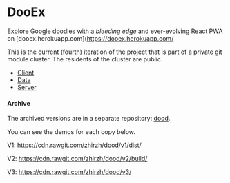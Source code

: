 # DooEx
Explore Google doodles with a *bleeding edge* and ever-evolving React PWA on [dooex.herokuapp.com](https://dooex.herokuapp.com/

This is the current (fourth) iteration of the project that is part of a private git module cluster. The residents of the cluster are public.

* [Client](https://github.com/zhirzh/dooex-client)
* [Data](https://github.com/zhirzh/dooex-data)
* [Server](https://github.com/zhirzh/dooex-server)

#### Archive

The archived versions are in a separate repository: [dood](https://github.com/zhirzh/dood).

You can see the demos for each copy below.

V1: https://cdn.rawgit.com/zhirzh/dood/v1/dist/

V2: https://cdn.rawgit.com/zhirzh/dood/v2/build/

V3: https://cdn.rawgit.com/zhirzh/dood/v3/
